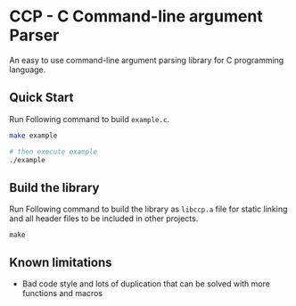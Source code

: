 # CCP - C Command-line argument Parser

An easy to use command-line argument parsing library for C programming language.

## Quick Start

Run Following command to build `example.c`.

```bash
make example

# then execute example
./example
```

## Build the library

Run Following command to build the library as `libccp.a` file for static linking and
all header files to be included in other projects.

```
make
```

## Known limitations

- Bad code style and lots of duplication that can be solved with more functions and macros

